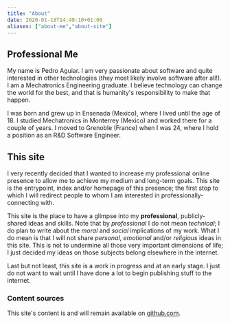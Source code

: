 ```yaml
---
title: "About"
date: 2020-01-18T14:49:10+01:00
aliases: ["about-me","about-site"]
---
```


## Professional Me

My name is Pedro Aguiar.
I am very passionate about software and quite interested in other technologies (they most likely involve software after all!).
I am a Mechatronics Engineering graduate.
I believe technology can change the world for the best, and that is humanity's responsibility to make that happen.

I was born and grew up in Ensenada (Mexico), where I lived until the age of 18.
I studied Mechatronics in Monterrey (Mexico) and worked there for a couple of years.
I moved to Grenoble (France) when I was 24, where I hold a position as an R&D Software Engineer.

<!-- TODO: Link to other preferences and finish with "link to homepage with links to github, etc" -->
<!-- TODO: Link to CV -->

## This site

I very recently decided that I wanted to increase my professional online presence to allow me to achieve my medium and long-term goals.
This site is the entrypoint, index and/or homepage of this presence;
the first stop to which I will redirect people to whom I am interested in professionally-connecting with.

This site is the place to have a glimpse into my **professional**, publicly-shared ideas and skills.
Note that by *professional* I do not mean *technical*;
I do plan to write about the *moral* and *social* implications of my work.
What I do mean is that I will not share *personal*, *emotional* and/or *religious* ideas in this site.
This is not to undermine all those very important dimensions of life;
I just decided my ideas on those subjects belong elsewhere in the internet.

Last but not least, this site is a work in progress and at an early stage.
I just do not want to wait until I have done a lot to begin publishing stuff to the internet.

### Content sources

This site's content is and will remain available on [github.com](https://github.com/paguiar/pro.pedroaguiar.net).
